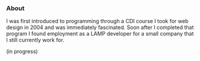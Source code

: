 ### About

I was first introduced to programming through a CDI course I took for web design in 2004 and was immediately fascinated. Soon after I completed that program I found employment as a LAMP developer for a small company that I still currently work for. 

(in progress)
